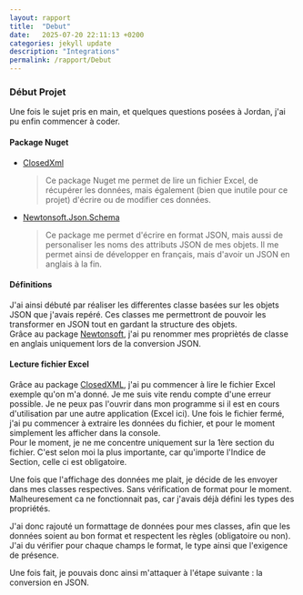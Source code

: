 ```yaml
---
layout: rapport
title:  "Debut"
date:   2025-07-20 22:11:13 +0200
categories: jekyll update
description: "Integrations"
permalink: /rapport/Debut
---
```


### Début Projet

Une fois le sujet pris en main, et quelques questions posées à Jordan, j'ai pu enfin commencer à coder.

#### Package Nuget

- [ClosedXml](https://www.nuget.org/packages/closedxml/)
  > Ce package Nuget me permet de lire un fichier Excel, de récupérer les données, mais également (bien que inutile pour ce projet) d'écrire ou de modifier ces données.
- [Newtonsoft.Json.Schema](https://www.nuget.org/packages/Newtonsoft.Json.Schema/4.0.1)
  > Ce package me permet d'écrire en format JSON, mais aussi de personaliser les noms des attributs JSON de mes objets. Il me permet ainsi de développer en français, mais d'avoir un JSON en anglais à la fin.

#### Définitions

J'ai ainsi débuté par réaliser les differentes classe basées sur les objets JSON que j'avais repéré. Ces classes me permettront de pouvoir les transformer en JSON tout en gardant la structure des objets.\
Grâce au package [Newtonsoft](#package-nuget), j'ai pu renommer mes propriètés de classe en anglais uniquement lors de la conversion JSON.

#### Lecture fichier Excel

Grâce au package [ClosedXML](#package-nuget), j'ai pu commencer à lire le fichier Excel exemple qu'on m'a donné. Je me suis vite rendu compte d'une erreur possible. Je ne peux pas l'ouvrir dans mon programme si il est en cours d'utilisation par une autre application (Excel ici). Une fois le fichier fermé, j'ai pu commencer à extraire les données du fichier, et pour le moment simplement les afficher dans la console. \
Pour le moment, je ne me concentre uniquement sur la 1ère section du fichier. C'est selon moi la plus importante, car qu'importe l'Indice de Section, celle ci est obligatoire.

Une fois que l'affichage des données me plait, je décide de les envoyer dans mes classes respectives. Sans vérification de format pour le moment.\
Malheuresement ca ne fonctionnait pas, car j'avais déjà défini les types des propriétés.

J'ai donc rajouté un formattage de données pour mes classes, afin que les données soient au bon format et respectent les règles (obligatoire ou non). J'ai du vérifier pour chaque champs le format, le type ainsi que l'exigence de présence. 

Une fois fait, je pouvais donc ainsi m'attaquer à l'étape suivante : la conversion en JSON.